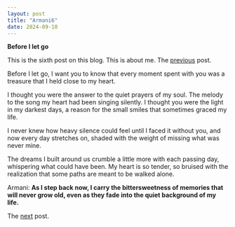 ```yaml
---
layout: post
title: "Armani6"
date: 2024-09-10
---
```

**Before I let go**

This is the sixth post on this blog. This is about me. The [previous](https://armanbehnam.github.io/blog/2024/08/29/Armani5) post.

Before I let go, I want you to know that every moment spent with you was a treasure that I held close to my heart.

I thought you were the answer to the quiet prayers of my soul. The melody to the song my heart had been singing silently. I thought you were the light in my darkest days, a reason for the small smiles that sometimes graced my life.

I never knew how heavy silence could feel until I faced it without you, and now every day stretches on, shaded with the weight of missing what was never mine.

The dreams I built around us crumble a little more with each passing day, whispering what could have been. My heart is so tender, so bruised with the realization that some paths are meant to be walked alone.

Armani: **As I step back now, I carry the bittersweetness of memories that will never grow old, even as they fade into the quiet background of my life.**

The [next](https://armanbehnam.github.io/blog/2024/09/24/Armani7) post.
